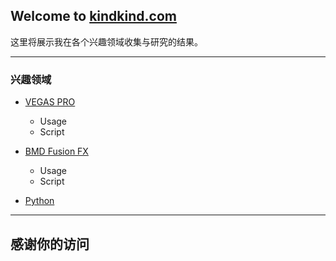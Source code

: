 ## Welcome to [kindkind.com](http://kindkind.com)

这里将展示我在各个兴趣领域收集与研究的结果。

***

### 兴趣领域

* [VEGAS PRO]
    * Usage
    * Script
    
* [BMD Fusion FX]
    * Usage
    * Script
    
* [Python]



***

## 感谢你的访问

[VEGAS PRO]:https://github.com/topics/kindkindcom-vegas-pro
[BMD Fusion FX]:https://github.com/topics/kindkindcom-fusion-fx
[Python]:https://github.com/topics/kindkindcom-python
